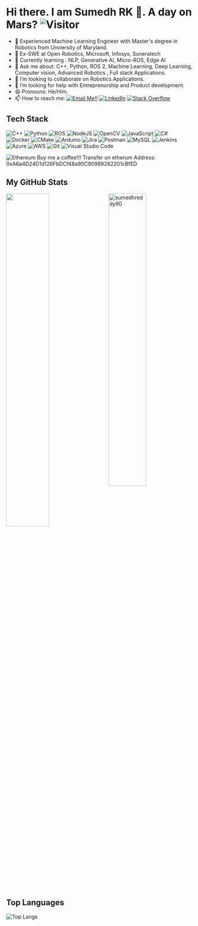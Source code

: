 # Hi there. I am Sumedh RK 👋. A day on Mars?   ![Visitor](https://visitor-badge.laobi.icu/badge?page_id=sumedhreddy90.repoName)

- 🔭 Experienced Machine Learning Engineer with Master's degree in Robotics from Unviersity of Maryland. 
- 👻 Ex-SWE at Open Robotics, Microsoft, Infosys, Suneratech
- 🌱 Currently learning : NLP, Generative AI, Micro-ROS, Edge AI
- 💬 Ask me about: C++, Python, ROS 2, Machine Learning, Deep Learning, Computer vision, Advanced Robotics , Full stack Applications.
- 👯 I’m looking to collaborate on Robotics Applications.
- 🤔 I’m looking for help with Entreprenurship and Product development.
- 😄 Pronouns: He/Him.
- 📫 How to reach me: <a href="mailto:sumedhreddykoppula@gmail.com">![Email Me!!](https://img.shields.io/badge/Gmail-D14836?style=for-the-badge&logo=gmail&logoColor=white)</a> <a href="https://www.linkedin.com/in/sumedh-reddy/">![LinkedIn](https://img.shields.io/badge/LinkedIn-0077B5?style=for-the-badge&logo=linkedin&logoColor=white)</a> <a href="https://stackoverflow.com/users/9892425/sumedh-reddy?tab=profile"><img alt="Stack Overflow" src="https://img.shields.io/badge/-Stack%20Overflow-FE7A16?style=for-the-badge&logo=stack-overflow&logoColor=white"></a>

## Tech Stack
 ![C++](https://img.shields.io/badge/c++-%2300599C.svg?style=for-the-badge&logo=c%2B%2B&logoColor=white)
 ![Python](https://img.shields.io/badge/python-3670A0?style=for-the-badge&logo=python&logoColor=ffdd54)
 ![ROS](https://img.shields.io/badge/ros-%230A0FF9.svg?style=for-the-badge&logo=ros&logoColor=white)
 ![NodeJS](https://img.shields.io/badge/node.js-6DA55F?style=for-the-badge&logo=node.js&logoColor=white)
 ![OpenCV](https://img.shields.io/badge/opencv-%23white.svg?style=for-the-badge&logo=opencv&logoColor=white)
 ![JavaScript](https://img.shields.io/badge/javascript-%23323330.svg?style=for-the-badge&logo=javascript&logoColor=%23F7DF1E)
 ![C#](https://img.shields.io/badge/c%23-%23239120.svg?style=for-the-badge&logo=c-sharp&logoColor=white)
 ![Docker](https://img.shields.io/badge/docker-%230db7ed.svg?style=for-the-badge&logo=docker&logoColor=white)
 ![CMake](https://img.shields.io/badge/CMake-%23008FBA.svg?style=for-the-badge&logo=cmake&logoColor=white)
 ![Arduino](https://img.shields.io/badge/-Arduino-00979D?style=for-the-badge&logo=Arduino&logoColor=white)
 ![Jira](https://img.shields.io/badge/jira-%230A0FFF.svg?style=for-the-badge&logo=jira&logoColor=white)
 ![Postman](https://img.shields.io/badge/Postman-FF6C37?style=for-the-badge&logo=postman&logoColor=white)
 ![MySQL](https://img.shields.io/badge/mysql-%2300f.svg?style=for-the-badge&logo=mysql&logoColor=white)
 ![Jenkins](https://img.shields.io/badge/jenkins-%232C5263.svg?style=for-the-badge&logo=jenkins&logoColor=white)
 ![Azure](https://img.shields.io/badge/azure-%230072C6.svg?style=for-the-badge&logo=azure-devops&logoColor=white)
 ![AWS](https://img.shields.io/badge/AWS-%23FF9900.svg?style=for-the-badge&logo=amazon-aws&logoColor=white)
 ![Git](https://img.shields.io/badge/git-%23F05033.svg?style=for-the-badge&logo=git&logoColor=white)
 ![Visual Studio Code](https://img.shields.io/badge/Visual%20Studio%20Code-0078d7.svg?style=for-the-badge&logo=visual-studio-code&logoColor=white)
 
 ![Ethereum](https://img.shields.io/badge/Ethereum-3C3C3D?style=for-the-badge&logo=Ethereum&logoColor=white)
Buy me a coffee!!! Transfer on etherum Address: 0xA6a4D24D1d126FbDCf48a90C90989282201cBfED



## My GitHub Stats

 <img src="https://github-readme-stats.vercel.app/api?username=sumedhreddy90&show_icons=true&theme=gotham" alt="sumedhreddy90" width="45%" align="right"/>
 <img  src="https://github-readme-streak-stats.herokuapp.com/?user=sumedhreddy90&theme=dark" width="48%" >
  
## Top Languages
  
  ![Top Langs](https://github-readme-stats.vercel.app/api/top-langs/?username=sumedhreddy90&layout=compact)
